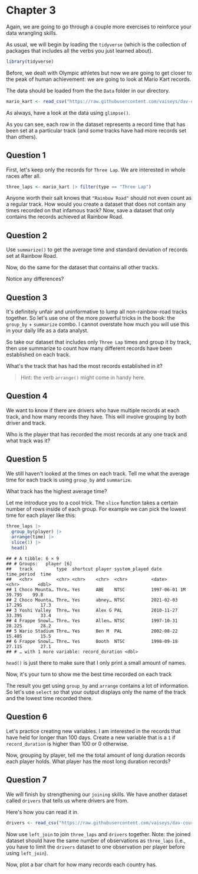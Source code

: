 # Chapter 3 

Again, we are going to go through a couple more exercises to reinforce your data wrangling skills. 

As usual, we will begin by loading the `tidyverse` (which is the collection of packages that includes all the verbs you just learned about). 


```r
library(tidyverse)
```

Before, we dealt with Olympic athletes but now we are going to get closer to the peak of human achievement: we are going to look at Mario Kart records. 

The data should be loaded from the the `Data` folder in our directory. 


```r
mario_kart <- read_csv("https://raw.githubusercontent.com/vaiseys/dav-course/main/Data/world_records.csv")
```

As always, have a look at the data using `glimpse()`. 

As you can see, each row in the dataset represents a record time that has been set at a particular track (and some tracks have had more records set than others). 

## Question 1 

First, let's keep only the records for `Three Lap`. We are interested in whole races after all. 


```r
three_laps <- mario_kart |> filter(type == "Three Lap")
```


Anyone worth their salt knows that `"Rainbow Road"` should not even count as a regular track. How would you create a dataset that does not contain any times recorded on that infamous track? Now, save a dataset that only contains the records achieved at Rainbow Road.




## Question 2 

Use `summarize()` to get the average time and standard deviation of records set at Rainbow Road. 

Now, do the same for the dataset that contains all other tracks. 

Notice any differences? 

## Question 3 

It's definitely unfair and uninformative to lump all non-rainbow-road tracks together. So let's use one of the more powerful tricks in the book: the `group_by` + `summarize` combo. I cannot overstate how much you will use this in your daily life as a data analyst. 

So take our dataset that includes only `Three Lap` times and group it by track, then use summarize to count how many different records have been established on each track. 

What's the track that has had the most records established in it? 

> Hint: the verb `arrange()` might come in handy here.

## Question 4 

We want to know if there are drivers who have multiple records at each track, and how many records they have. This will involve grouping by both driver and track. 

Who is the player that has recorded the most records at any one track and what track was it?

## Question 5 

We still haven't looked at the times on each track. Tell me what the average time for each track is using `group_by` and `summarize`.

What track has the highest average time?

Let me introduce you to a cool trick. The `slice` function takes a certain number of rows inside of each group. For example we can pick the lowest time for each player like this: 


```r
three_laps |> 
  group_by(player) |> 
  arrange(time) |> 
  slice(1) |> 
  head()
```

```
## # A tibble: 6 × 9
## # Groups:   player [6]
##   track         type  shortcut player system_played date       time_period  time
##   <chr>         <chr> <chr>    <chr>  <chr>         <date>     <chr>       <dbl>
## 1 Choco Mounta… Thre… Yes      ABE    NTSC          1997-06-01 1M 39.79S    99.8
## 2 Choco Mounta… Thre… Yes      abney… NTSC          2021-02-03 17.29S       17.3
## 3 Yoshi Valley  Thre… Yes      Alex G PAL           2010-11-27 33.39S       33.4
## 4 Frappe Snowl… Thre… Yes      Allen… NTSC          1997-10-31 28.22S       28.2
## 5 Wario Stadium Thre… Yes      Ben M  PAL           2002-08-22 15.48S       15.5
## 6 Frappe Snowl… Thre… Yes      Booth  NTSC          1998-09-18 27.11S       27.1
## # … with 1 more variable: record_duration <dbl>
```

`head()` is just there to make sure that I only print a small amount of names. 

Now, it's your turn to show me the best time recorded on each track

The result you get using `group_by` and `arrange` contains a lot of information. So let's use `select` so that your output displays only the name of the track and the lowest time recorded there. 

## Question 6 

Let's practice creating new variables. I am interested in the records that have held for longer than 100 days. Create a new variable that is a `1` if `record_duration` is higher than 100 or 0 otherwise. 

Now, grouping by player, tell me the total amount of long duration records each player holds. What player has the most long duration records? 

## Question 7 

We will finish by strengthening our `joining` skills. We have another dataset called `drivers` that tells us where drivers are from. 

Here's how you can read it in. 


```r
drivers <- read_csv("https://raw.githubusercontent.com/vaiseys/dav-course/main/Data/drivers.csv")
```

Now use `left_join` to join `three_laps` and `drivers` together. Note: the joined dataset should have the same number of observations as `three_laps` (i.e., you have to limit the `drivers` dataset to one observation per player before using `left_join`).

Now, plot a bar chart for how many records each country has. 



